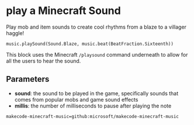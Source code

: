 # play a Minecraft Sound

Play mob and item sounds to create cool rhythms from a blaze to a villager haggle!

```sig
music.playSound(Sound.Blaze, music.beat(BeatFraction.Sixteenth))
```

This block uses the Minecraft `/playsound` command underneath to allow for all the users to hear the sound.

## Parameters


* **sound**: the sound to be played in the game, specifically sounds that comes from popular mobs and game sound effects
* **millis**: the number of milliseconds to pause after playing the note


```package
makecode-minecraft-music=github:microsoft/makecode-minecraft-music
```